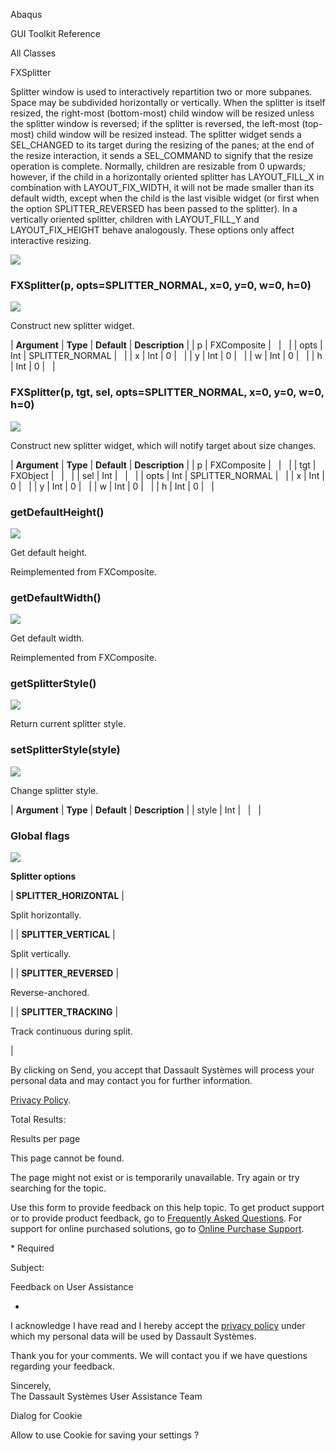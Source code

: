 Abaqus

GUI Toolkit Reference

All Classes

FXSplitter

Splitter window is used to interactively repartition two or more subpanes. Space may be subdivided horizontally or vertically. When the splitter is itself resized, the right-most (bottom-most) child window will be resized unless the splitter window is reversed; if the splitter is reversed, the left-most (top-most) child window will be resized instead. The splitter widget sends a SEL\_CHANGED to its target during the resizing of the panes; at the end of the resize interaction, it sends a SEL\_COMMAND to signify that the resize operation is complete. Normally, children are resizable from 0 upwards; however, if the child in a horizontally oriented splitter has LAYOUT\_FILL\_X in combination with LAYOUT\_FIX\_WIDTH, it will not be made smaller than its default width, except when the child is the last visible widget (or first when the option SPLITTER\_REVERSED has been passed to the splitter). In a vertically oriented splitter, children with LAYOUT\_FILL\_Y and LAYOUT\_FIX_HEIGHT behave analogously. These options only affect interactive resizing.

![](https://help.3ds.com/2023/English/DSSIMULIA_Established/SIMACAERefImages/gui-fxsplitter.png)

### FXSplitter(p, opts=SPLITTER_NORMAL, x=0, y=0, w=0, h=0)  
![](https://help.3ds.com/2023/English/DSSIMULIA_Established/IconsReference/butix_top_wline.png)

Construct new splitter widget.

| **Argument** | **Type** | **Default** | **Description** |
| p | FXComposite |   |   |
| opts | Int | SPLITTER_NORMAL |   |
| x | Int | 0 |   |
| y | Int | 0 |   |
| w | Int | 0 |   |
| h | Int | 0 |   |

### FXSplitter(p, tgt, sel, opts=SPLITTER_NORMAL, x=0, y=0, w=0, h=0)  
![](https://help.3ds.com/2023/English/DSSIMULIA_Established/IconsReference/butix_top_wline.png)

Construct new splitter widget, which will notify target about size changes.

| **Argument** | **Type** | **Default** | **Description** |
| p | FXComposite |   |   |
| tgt | FXObject |   |   |
| sel | Int |   |   |
| opts | Int | SPLITTER_NORMAL |   |
| x | Int | 0 |   |
| y | Int | 0 |   |
| w | Int | 0 |   |
| h | Int | 0 |   |

### getDefaultHeight()  
![](https://help.3ds.com/2023/English/DSSIMULIA_Established/IconsReference/butix_top_wline.png)

Get default height.

Reimplemented from FXComposite.

### getDefaultWidth()  
![](https://help.3ds.com/2023/English/DSSIMULIA_Established/IconsReference/butix_top_wline.png)

Get default width.

Reimplemented from FXComposite.

### getSplitterStyle()  
![](https://help.3ds.com/2023/English/DSSIMULIA_Established/IconsReference/butix_top_wline.png)

Return current splitter style.

### setSplitterStyle(style)  
![](https://help.3ds.com/2023/English/DSSIMULIA_Established/IconsReference/butix_top_wline.png)

Change splitter style.

| **Argument** | **Type** | **Default** | **Description** |
| style | Int |   |   |

### Global flags  
![](https://help.3ds.com/2023/English/DSSIMULIA_Established/IconsReference/butix_top_wline.png)


**Splitter options**

| **SPLITTER_HORIZONTAL** | 

Split horizontally.

 |
| **SPLITTER_VERTICAL** | 

Split vertically.

 |
| **SPLITTER_REVERSED** | 

Reverse-anchored.

 |
| **SPLITTER_TRACKING** | 

Track continuous during split.

 |

By clicking on Send, you accept that Dassault Systèmes will process your personal data and may contact you for further information.

[Privacy Policy](https://www.3ds.com/privacy-policy).

Total Results:

Results per page

This page cannot be found.

The page might not exist or is temporarily unavailable. Try again or try searching for the topic.

Use this form to provide feedback on this help topic. To get product support or to provide product feedback, go to [Frequently Asked Questions](https://3ds.one/PO). For support for online purchased solutions, go to [Online Purchase Support](https://3ds.one/Q8).

\* Required

Subject:

Feedback on User Assistance

*

I acknowledge I have read and I hereby accept the [privacy policy](https://www.3ds.com/privacy-policy) under which my personal data will be used by Dassault Systèmes.

Thank you for your comments. We will contact you if we have questions regarding your feedback.

Sincerely,  
The Dassault Systèmes User Assistance Team

Dialog for Cookie

Allow to use Cookie for saving your settings ?